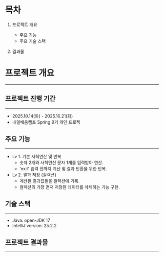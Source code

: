 # 목차
1. 프로젝트 개요
   - 주요 기능
   - 주요 기술 스택

2. 결과물


# 프로젝트 개요

---
## 프로젝트 진행 기간

---

- 2025.10.14(화) - 2025.10.21(화)
- 내일배움캠프 Spring 9기 개인 프로젝

## 주요 기능

---

- Lv 1. 기본 사칙연산 및 반복
    - 숫자 2개와 사칙연산 문자 1개를 입력받아 연산.
    - 'exit' 입력 전까지 계산 및 결과 반환을 무한 반복.
- Lv 2. 결과 저장 (컬렉션)
    - 계산된 결과값들을 컬렉션에 기록.
    - 컬렉션의 가장 먼저 저장된 데이터를 삭제하는 기능 구현.

## 기술 스택

---

- Java: open-JDK 17
- IntelliJ version: 25.2.2


## 프로젝트 결과물

---
